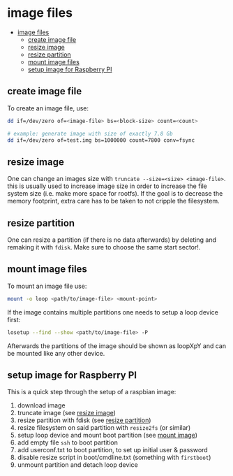 # image files

- [image files](#image-files)
  - [create image file](#create-image-file)
  - [resize image](#resize-image)
  - [resize partition](#resize-partition)
  - [mount image files](#mount-image-files)
  - [setup image for Raspberry PI](#setup-image-for-raspberry-pi)


## create image file

To create an image file, use:
```bash
dd if=/dev/zero of=<image-file> bs=<block-size> count=<count>

# example: generate image with size of exactly 7.8 Gb
dd if=/dev/zero of=test.img bs=1000000 count=7800 conv=fsync
```


## resize image

One can change an images size with `truncate --size=<size> <image-file>`. this is usually used to increase image size in order to increase the file system size (i.e. make more space for rootfs). If the goal is to decrease the memory footprint, extra care has to be taken to not cripple the filesystem.


## resize partition

One can resize a partition (if there is no data afterwards) by deleting and remaking it with `fdisk`. Make sure to choose the same start sector!.


## mount image files

To mount an image file use:
```bash
mount -o loop <path/to/image-file> <mount-point>
```
If the image contains multiple partitions one needs to setup a loop device first:
```bash
losetup --find --show <path/to/image-file> -P
```
Afterwards the partitions of the image should be shown as loopXpY and can be mounted like any other device.

## setup image for Raspberry PI

This is a quick step through the setup of a raspbian image:

1. download image
1. truncate image (see [resize image](#resize-image))
1. resize partition with fdisk (see [resize partition](#resize-partition))
1. resize filesystem on said partition with `resize2fs` (or similar)
1. setup loop device and mount boot partition (see [mount image](#mount-image-file))
1. add empty file `ssh` to boot partition
1. add userconf.txt to boot partition, to set up initial user & password
1. disable resize script in boot/cmdline.txt (something with `firstboot`)
1. unmount partition and detach loop device
